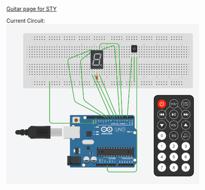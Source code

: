 [Guitar page for STY](https://www.songsterr.com/a/wsa/paramore-still-into-you-tab-s381402)

Current Circuit:
![you cant do this if you're blind](https://github.com/Iysewastaken/VirginSlayer3000/blob/main/current_1.png)
